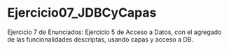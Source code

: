 # Ejercicio07_JDBCyCapas
Ejercicio 7 de Enunciados: Ejercicio 5 de Acceso a Datos, con el agregado de las funcionalidades descriptas, usando capas y acceso a DB.

